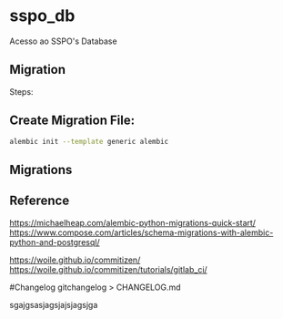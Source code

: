 # sspo_db

Acesso ao SSPO's Database

## Migration
Steps:
## Create Migration File: 
 
 ```bash
 alembic init --template generic alembic
 ```

## Migrations


## Reference
https://michaelheap.com/alembic-python-migrations-quick-start/
https://www.compose.com/articles/schema-migrations-with-alembic-python-and-postgresql/

https://woile.github.io/commitizen/
https://woile.github.io/commitizen/tutorials/gitlab_ci/

#Changelog
gitchangelog > CHANGELOG.md 

sgajgsasjagsjajsjagsjga